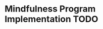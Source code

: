 # Mindfulness Program Implementation TODO
<!-- 
1. Implement base class Activity in Activity.cs
   - private fields: _name, _description, _duration
   - constructor Activity()
   - methods: DisplayStartingMessage(), DisplayEndingMessage(), ShowSpinner(int seconds), ShowCountDown(int seconds)

2. Implement BreathingActivity class in BreathingActivity.cs
   - inherits Activity
   - constructor BreathingActivity()
   - method Run()

3. Implement ListingActivity class in ListingActivity.cs
   - inherits Activity
   - private fields: _count, _prompts (List<string>)
   - constructor ListingActivity()
   - methods: Run(), GetRandomPrompt(), GetListFromUser()

4. Implement ReflectingActivity class in ReflectingActivity.cs
   - inherits Activity
   - private fields: _prompts (List<string>), _questions (List<string>)
   - constructor ReflectingActivity()
   - methods: Run(), GetRandomPrompt(), GetRandomQuestion(), DisplayPrompt(), DisplayQuestions()

5. Implement Program.cs to demonstrate usage of the activities

6. Test the program for correctness and completeness -->
